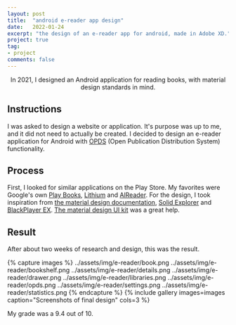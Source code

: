 ```yaml
---
layout: post
title:  "android e-reader app design"
date:   2022-01-24
excerpt: "the design of an e-reader app for android, made in Adobe XD."
project: true
tag:
- project
comments: false
---
```

    
<center>In 2021, I designed an Android application for reading books, with material design standards in mind.</center>


## Instructions
I was asked to design a website or application. It's purpose was up to me, and it did not need to actually be created.
I decided to design an e-reader application for Android with [OPDS](https://opds.io/) (Open Publication Distribution System) functionality.

## Process
First, I looked for similar applications on the Play Store. My favorites were Google's own [Play Books](https://play.google.com/store/apps/details?id=com.google.android.apps.books), [Lithium](https://play.google.com/store/apps/details?id=com.faultexception.reader.pro) and [AlReader](https://play.google.com/store/apps/details?id=com.neverland.alreader). For the design, I took inspiration from [the material design documentation](https://material.io), [Solid Explorer](https://play.google.com/store/apps/details?id=pl.solidexplorer2) and [BlackPlayer EX](https://play.google.com/store/apps/details?id=com.kodarkooperativet.blackplayerex). [The material design UI kit](https://www.adobe.com/products/xd/features/ui-kits.html) was a great help.

## Result
After about two weeks of research and design, this was the result.

{% capture images %}
    ../assets/img/e-reader/book.png
    ../assets/img/e-reader/bookshelf.png
    ../assets/img/e-reader/details.png
    ../assets/img/e-reader/drawer.png
    ../assets/img/e-reader/libraries.png
    ../assets/img/e-reader/opds.png
    ../assets/img/e-reader/settings.png
    ../assets/img/e-reader/statistics.png
{% endcapture %}
{% include gallery images=images caption="Screenshots of final design" cols=3 %}

My grade was a 9.4 out of 10.
